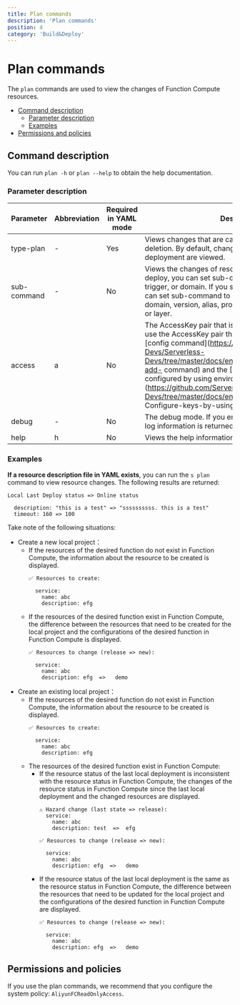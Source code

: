 ```yaml
---
title: Plan commands
description: 'Plan commands'
position: 4
category: 'Build&Deploy'
---
```

# Plan commands

The `plan` commands are used to view the changes of Function Compute resources. 

- [Command description](#Command-description)
  - [Parameter description](#Parameter-description)
  - [Examples](#Examples)
- [Permissions and policies](#Permissions-and-policies)

## Command description

You can run `plan -h` or `plan --help` to obtain the help documentation.

### Parameter description
 
| Parameter | Abbreviation | Required in YAML mode | Description | 
| ---------- | -------- | -------------- | ------------------------------------------------------------ | 
| type-plan | - | Yes | Views changes that are caused by deployment or deletion. By default, changes that are caused by deployment are viewed. | 
| sub-command | - | No | Views the changes of resources. If you set type-plan to deploy, you can set sub-command to service, function, trigger, or domain. If you set type-plan to remove, you can set sub-command to service, function, trigger, domain, version, alias, provision, ondemand, onDemand, or layer. | 
| access | a | No | The AccessKey pair that is used in the request. You can use the AccessKey pair that is configured by running the [config command](https://github.com/Serverless-Devs/Serverless-Devs/tree/master/docs/en/command/config.md#config-add- command) and the [AccessKey pair that is configured by using environment variables](https://github.com/Serverless-Devs/Serverless-Devs/tree/master/docs/en/command/config.md# Configure-keys-by-using-environment-variables). | 
| debug | - | No | The debug mode. If you enable the `debug` mode, more log information is returned. | 
| help | h | No | Views the help information. | 
 
### Examples

**If a resource description file in YAML exists**, you can run the `s plan` command to view resource changes. The following results are returned: 

```text
Local Last Deploy status => Online status

  description: "this is a test" => "ssssssssss. this is a test"
  timeout: 160 => 100
```

Take note of the following situations:

- Create a new local project：
    - If the resources of the desired function do not exist in Function Compute, the information about the resource to be created is displayed.
      ```shell script
      ✅ Resources to create:
      
        service:
          name: abc
          description: efg
      ```
    - If the resources of the desired function exist in Function Compute, the difference between the resources that need to be created for the local project and the configurations of the desired function in Function Compute is displayed. 
      ```shell script
      ✅ Resources to change (release => new):
        
        service:
          name: abc
          description: efg  =>   demo
      ```
- Create an existing local project：
    - If the resources of the desired function do not exist in Function Compute, the information about the resource to be created is displayed.
      ```shell script
      ✅ Resources to create:
      
        service:
          name: abc
          description: efg
      ```
    - The resources of the desired function exist in Function Compute:
        - If the resource status of the last local deployment is inconsistent with the resource status in Function Compute, the changes of the resource status in Function Compute since the last local deployment and the changed resources are displayed. 
          ```shell script
          ⚠️ Hazard change (last state => release):
            service:
              name: abc
              description: test  =>  efg
          
          ✅ Resources to change (release => new):
            
            service:
              name: abc
              description: efg  =>   demo
          ```
        - If the resource status of the last local deployment is the same as the resource status in Function Compute, the difference between the resources that need to be updated for the local project and the configurations of the desired function in Function Compute are displayed.
          ```shell script
          ✅ Resources to change (release => new):
            
            service:
              name: abc
              description: efg  =>   demo
          ```

## Permissions and policies

If you use the plan commands, we recommend that you configure the system policy: `AliyunFCReadOnlyAccess`.
